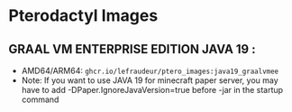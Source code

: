# Pterodactyl Images
## GRAAL VM ENTERPRISE EDITION JAVA 19 :
- AMD64/ARM64: `ghcr.io/lefraudeur/ptero_images:java19_graalvmee`
- Note: If you want to use JAVA 19 for minecraft paper server, you may have to add -DPaper.IgnoreJavaVersion=true before -jar in the startup command
